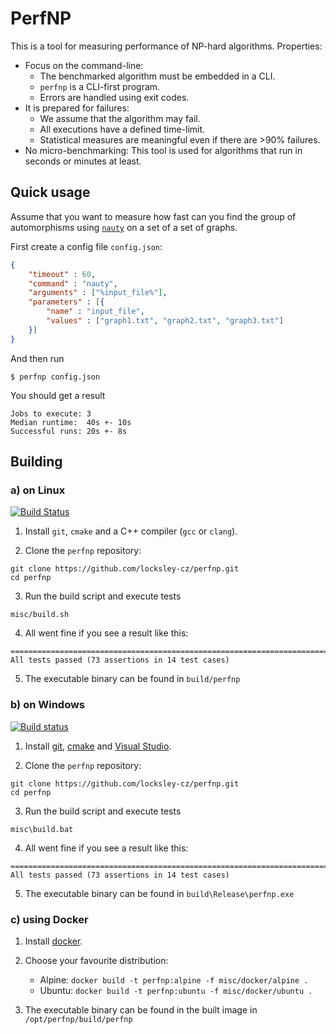 PerfNP
======

This is a tool for measuring performance of NP-hard algorithms. Properties:
- Focus on the command-line:
    - The benchmarked algorithm must be embedded in a CLI.
    - `perfnp` is a CLI-first program.
    - Errors are handled using exit codes.
- It is prepared for failures:
    - We assume that the algorithm may fail.
    - All executions have a defined time-limit.
    - Statistical measures are meaningful even if there are >90% failures.
- No micro-benchmarking: This tool is used for algorithms that run in seconds or minutes at least.



Quick usage
-----------

Assume that you want to measure how fast can you find the group of automorphisms using
[`nauty`](http://pallini.di.uniroma1.it/) on a set of a set of graphs.

First create a config file `config.json`:
```json
{
    "timeout" : 60,
    "command" : "nauty",
    "arguments" : ["%input_file%"],
    "parameters" : [{
        "name" : "input_file",
        "values" : ["graph1.txt", "graph2.txt", "graph3.txt"]
    }]
}
```

And then run
```
$ perfnp config.json
```

You should get a result
```
Jobs to execute: 3
Median runtime:  40s +- 10s
Successful runs: 20s +- 8s
```



Building
--------

### a) on Linux

[![Build Status](https://travis-ci.org/locksley-cz/perfnp.svg?branch=master)](https://travis-ci.org/locksley-cz/perfnp)

1) Install `git`, `cmake` and a C++ compiler (`gcc` or `clang`).

2) Clone the `perfnp` repository:
```
git clone https://github.com/locksley-cz/perfnp.git
cd perfnp
```

3) Run the build script and execute tests
```
misc/build.sh
```

4) All went fine if you see a result like this:
```
===============================================================================
All tests passed (73 assertions in 14 test cases)
```

5) The executable binary can be found in `build/perfnp`

### b) on Windows

[![Build status](https://ci.appveyor.com/api/projects/status/7e58e1g18pen8ben/branch/master?svg=true)](https://ci.appveyor.com/project/cernoch/perfnp/branch/master)

1) Install [git](https://git-scm.com/), [cmake](https://cmake.org/) and [Visual Studio](https://visualstudio.microsoft.com).

2) Clone the `perfnp` repository:
```
git clone https://github.com/locksley-cz/perfnp.git
cd perfnp
```

3) Run the build script and execute tests
```
misc\build.bat
```

4) All went fine if you see a result like this:
```
===============================================================================
All tests passed (73 assertions in 14 test cases)
```

5) The executable binary can be found in `build\Release\perfnp.exe`

### c) using Docker

1) Install [docker](https://www.docker.com/).

2) Choose your favourite distribution:
    - Alpine: `docker build -t perfnp:alpine -f misc/docker/alpine .`
    - Ubuntu: `docker build -t perfnp:ubuntu -f misc/docker/ubuntu .`

3) The executable binary can be found in the built image in `/opt/perfnp/build/perfnp`